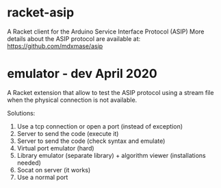 racket-asip
===========

A Racket client for the Arduino Service Interface Protocol (ASIP)
More details about the ASIP protocol are available at:
https://github.com/mdxmase/asip


emulator - dev April 2020
===========

A Racket extension that allow to test the ASIP protocol using a stream file
when the physical connection is not available.

Solutions:

1. Use a tcp connection or open a port (instead of exception)
2. Server to send the code (execute it)
3. Server to send the code (check syntax and emulate)
4. Virtual port emulator (hard)
5. Library emulator (separate library) + algorithm viewer (installations needed)
6. Socat on server (it works)
7. Use a normal port
